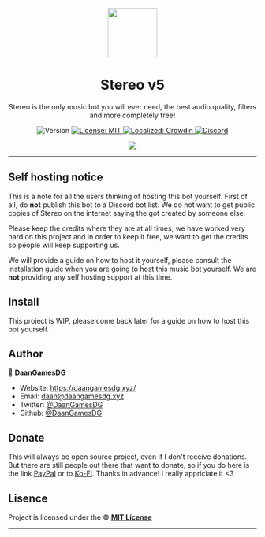 <div align="center">
  <img src="https://cdn.stereo-bot.tk/branding/logo.png" width="100px" />
  <h1 align="center">Stereo v5</h1>
  
  <p>Stereo is the only music bot you will ever need, the best audio quality, filters and more completely free!</p>
  
  <p align="center">
    <img alt="Version" src="https://img.shields.io/badge/version-5.0.0-blue.svg" />
    <a href="/" target="_blank">
      <img alt="License: MIT" src="https://img.shields.io/badge/License-MIT-yellow.svg" />
    </a>
    <a href="https://translate.stereo-bot.tk/project/stereo" target="_blank">
      <img alt="Localized: Crowdin" src="https://badges.crowdin.net/stereo/localized.svg" />
    </a>
      <a href="https://stereo-bot.tk/discord" target="_blank">
      <img alt="Discord" src="https://img.shields.io/badge/-Discord-5865F2?logo=discord&logoColor=fff" />
    </a>
  </p>

  <a href="https://stereo-bot.tk/discord" target="_blank">
    <img src="https://discord.com/api/guilds/743145077206941747/embed.png?style=banner2" />
  </a>
</div>

---

## Self hosting notice

This is a note for all the users thinking of hosting this bot yourself. First of all, do **not** publish this bot to a Discord bot list. We do not want to get public copies of Stereo on the internet saying the got created by someone else.

Please keep the credits where they are at all times, we have worked very hard on this project and in order to keep it free, we want to get the credits so people will keep supporting us.

We will provide a guide on how to host it yourself, please consult the installation guide when you are going to host this music bot yourself. We are **not** providing any self hosting support at this time.

## Install

This project is WIP, please come back later for a guide on how to host this bot yourself.

## Author

👤 **DaanGamesDG**

-   Website: https://daangamesdg.xyz/
-   Email: <daan@daangamesdg.xyz>
-   Twitter: [@DaanGamesDG](https://twitter.com/DaanGamesDG)
-   Github: [@DaanGamesDG](https://github.com/DaanGamesDG)

## Donate

This will always be open source project, even if I don't receive donations. But there are still people out there that want to donate, so if you do here is the link [PayPal](https://paypal.me/daangamesdg) or to [Ko-Fi](https://daangamesdg.xyz/kofi). Thanks in advance! I really appriciate it <3

## Lisence

Project is licensed under the © [**MIT License**](/LICENSE)

---
